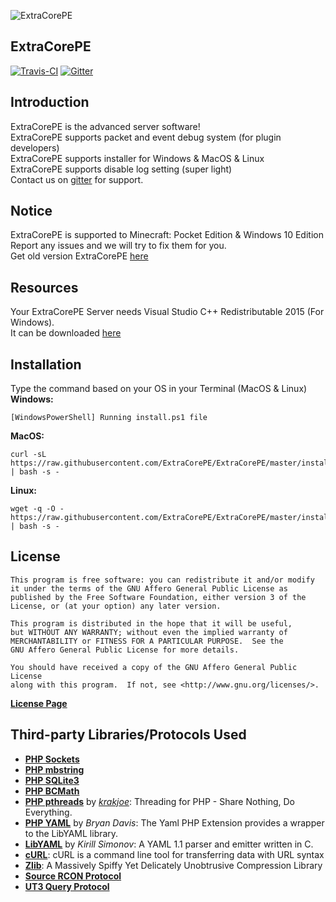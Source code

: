 ![ExtraCorePE](https://github.com/ExtraCorePE/ExtraCorePE/blob/master/.github/ExtraCoreLogo.jpg)</br>

## ExtraCorePE
[![Travis-CI](https://travis-ci.org/ExtraCorePE/ExtraCorePE.svg?branch=master)](https://travis-ci.org/ExtraCorePE/ExtraCorePE)
[![Gitter](https://badges.gitter.im/ExtraCorePE/ExtraCorePE.svg)](https://gitter.im/ExtraCorePE/ExtraCorePE?utm_source=badge&utm_medium=badge&utm_campaign=pr-badge)

## Introduction
ExtraCorePE is the advanced server software! <br>
ExtraCorePE supports packet and event debug system (for plugin developers) <br>
ExtraCorePE supports installer for Windows & MacOS & Linux <br>
ExtraCorePE supports disable log setting (super light) <br>
Contact us on [gitter](https://gitter.im/ExtraCorePE/ExtraCorePE?utm_source=badge&utm_medium=badge&utm_campaign=pr-badge) for support. <br>

## Notice
ExtraCorePE is supported to Minecraft: Pocket Edition & Windows 10 Edition<br>
Report any issues and we will try to fix them for you. <br>
Get old version ExtraCorePE [here](https://github.com/ExtraCorePE/ExtraCorePE/releases)<br>

## Resources
Your ExtraCorePE Server needs Visual Studio C++ Redistributable 2015 (For Windows).<br>
It can be downloaded [here](https://www.microsoft.com/en-us/download/details.aspx?id=48145)<br>

## Installation
Type the command based on your OS in your Terminal (MacOS & Linux) <br>
**Windows:**<br>
```
[WindowsPowerShell] Running install.ps1 file
```
**MacOS:**<br>
```
curl -sL https://raw.githubusercontent.com/ExtraCorePE/ExtraCorePE/master/install.sh | bash -s -
```
**Linux:**<br>
```
wget -q -O - https://raw.githubusercontent.com/ExtraCorePE/ExtraCorePE/master/install.sh | bash -s -
```

## License

    This program is free software: you can redistribute it and/or modify
    it under the terms of the GNU Affero General Public License as
    published by the Free Software Foundation, either version 3 of the
    License, or (at your option) any later version.

    This program is distributed in the hope that it will be useful,
    but WITHOUT ANY WARRANTY; without even the implied warranty of
    MERCHANTABILITY or FITNESS FOR A PARTICULAR PURPOSE.  See the
    GNU Affero General Public License for more details.

    You should have received a copy of the GNU Affero General Public License
    along with this program.  If not, see <http://www.gnu.org/licenses/>.

__[License Page](https://github.com/ExtraCorePE/ExtraCorePE/blob/master/LICENSE)__<br>

## Third-party Libraries/Protocols Used
* __[PHP Sockets](http://php.net/manual/en/book.sockets.php)__
* __[PHP mbstring](http://php.net/manual/en/book.mbstring.php)__
* __[PHP SQLite3](http://php.net/manual/en/book.sqlite3.php)__
* __[PHP BCMath](http://php.net/manual/en/book.bc.php)__
* __[PHP pthreads](http://pthreads.org/)__ by _[krakjoe](https://github.com/krakjoe)_: Threading for PHP - Share Nothing, Do Everything.
* __[PHP YAML](https://code.google.com/p/php-yaml/)__ by _Bryan Davis_: The Yaml PHP Extension provides a wrapper to the LibYAML library.
* __[LibYAML](http://pyyaml.org/wiki/LibYAML)__ by _Kirill Simonov_: A YAML 1.1 parser and emitter written in C.
* __[cURL](http://curl.haxx.se/)__: cURL is a command line tool for transferring data with URL syntax
* __[Zlib](http://www.zlib.net/)__: A Massively Spiffy Yet Delicately Unobtrusive Compression Library
* __[Source RCON Protocol](https://developer.valvesoftware.com/wiki/Source_RCON_Protocol)__
* __[UT3 Query Protocol](http://wiki.unrealadmin.org/UT3_query_protocol)__
